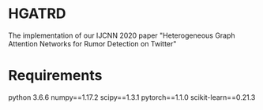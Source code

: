 # HGATRD
The implementation of our IJCNN 2020 paper "Heterogeneous Graph Attention Networks for Rumor Detection on Twitter" 
# Requirements
python 3.6.6
numpy==1.17.2
scipy==1.3.1
pytorch==1.1.0
scikit-learn==0.21.3
